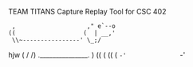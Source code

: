 TEAM TITANS
Capture Replay Tool for CSC 402

     ,                    ," e`--o
    ((                   (  | __,'
     \\~----------------' \_;/
hjw  (                      /
     /) ._______________.  )
    (( (               (( (
     ``-'               ``-'
